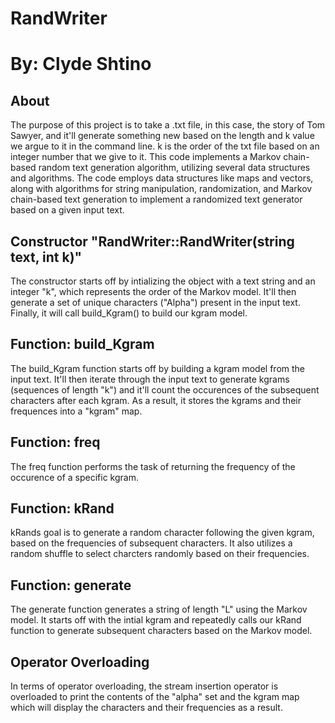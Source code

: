 # RandWriter 
# By: Clyde Shtino 

## About
The purpose of this project is to take a .txt file, in this case, the story of Tom Sawyer, and it'll generate something new based on the length and k value we argue to it in the command line. k is the order of the txt file based on an integer number that we give to it. This code implements a Markov chain-based random text generation algorithm, utilizing several data structures and algorithms. The code employs data structures like maps and vectors, along with algorithms for string manipulation, randomization, and Markov chain-based text generation to implement a randomized text generator based on a given input text.

## Constructor "RandWriter::RandWriter(string text, int k)"
The constructor starts off by intializing the object with a text string and an integer "k", which represents the order of the Markov model. It'll then generate a set of unique characters ("Alpha") present in the input text. Finally, it will call build_Kgram() to build our kgram model.

## Function: build_Kgram
The build_Kgram function starts off by building a kgram model from the input text. It'll then iterate through the input text to generate kgrams (sequences of length "k") and it'll count the occurences of the subsequent characters after each kgram. As a result, it stores the kgrams and their frequences into a "kgram" map. 

## Function: freq 
The freq function performs the task of returning the frequency of the occurence of a specific kgram. 

## Function: kRand
kRands goal is to generate a random character following the given kgram, based on the frequencies of subsequent characters. It also utilizes a random shuffle to select charcters randomly based on their frequencies. 

## Function: generate
The generate function generates a string of length "L" using the Markov model. It starts off with the intial kgram and repeatedly calls our kRand function to generate subsequent characters based on the Markov model. 

## Operator Overloading
In terms of operator overloading, the stream insertion operator is overloaded to print the contents of the "alpha" set and the kgram map which will display the characters and their frequencies as a result.

